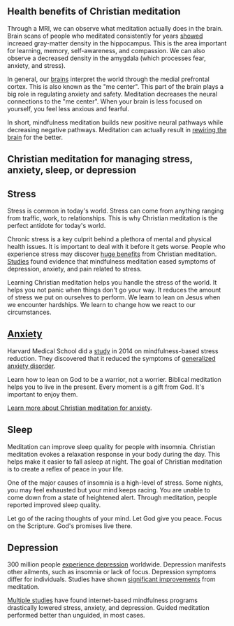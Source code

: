 ## Health benefits of Christian meditation

Through a MRI, we can observe what meditation actually does in the brain. Brain scans of people who meditated consistently for years [showed](https://www.ncbi.nlm.nih.gov/pmc/articles/PMC3184843/) increaed gray-matter density in the hippocampus. This is the area important for learning, memory, self-awareness, and compassion. We can also observe a decreased density in the amygdala (which processes fear, anxiety, and stress).

In general, our [brains](https://www.psychologytoday.com/us/blog/use-your-mind-change-your-brain/201305/is-your-brain-meditation) interpret the world through the medial prefrontal cortex. This is also known as the "me center". This part of the brain plays a big role in regulating anxiety and safety. Meditation decreases the neural connections to the "me center". When your brain is less focused on yourself, you feel less anxious and fearful.

In short, mindfulness meditation builds new positive neural pathways while decreasing negative pathways. Meditation can actually result in [rewiring the brain](https://www.forbes.com/sites/quora/2017/05/15/the-effects-of-meditation-on-the-brain/) for the better.

## Christian meditation for managing stress, anxiety, sleep, or depression

## Stress

Stress is common in today's world. Stress can come from anything ranging from traffic, work, to relationships. This is why Christian meditation is the perfect antidote for today's world.

Chronic stress is a key culprit behind a plethora of mental and physical health issues. It is important to deal with it before it gets worse. People who experience stress may discover [huge benefits](https://www.health.harvard.edu/blog/mindfulness-meditation-may-ease-anxiety-mental-stress-201401086967) from Christian meditation. [Studies](https://jamanetwork.com/journals/jamainternalmedicine/fullarticle/1809754) found evidence that mindfulness meditation eased symptoms of depression, anxiety, and pain related to stress.

Learning Christian meditation helps you handle the stress of the world. It helps you not panic when things don't go your way. It reduces the amount of stress we put on ourselves to perform. We learn to lean on Jesus when we encounter hardships. We learn to change how we react to our circumstances.

## [Anxiety](https://testimon.io/christian-meditation/anxiety)

Harvard Medical School did a [study](https://www.health.harvard.edu/blog/mindfulness-meditation-may-ease-anxiety-mental-stress-201401086967) in 2014 on mindfulness-based stress reduction. They discovered that it reduced the symptoms of [generalized anxiety disorder](https://testimon.io/christian-meditation/anxiety).

Learn how to lean on God to be a warrior, not a worrier. Biblical meditation helps you to live in the present. Every moment is a gift from God. It's important to enjoy them.

[Learn more about Christian meditation for anxiety](https://testimon.io/christian-meditation/anxiety).

## Sleep

Meditation can improve sleep quality for people with insomnia. Christian meditation evokes a relaxation response in your body during the day. This helps make it easier to fall asleep at night. The goal of Christian meditation is to create a reflex of peace in your life.

One of the major causes of insomnia is a high-level of stress. Some nights, you may feel exhausted but your mind keeps racing. You are unable to come down from a state of heightened alert. Through meditation, people reported improved sleep quality.

Let go of the racing thoughts of your mind. Let God give you peace. Focus on the Scripture. God's promises live there.

## Depression

300 million people [experience depression](http://www.who.int/news-room/fact-sheets/detail/depression) worldwide. Depression manifests other ailments, such as insomnia or lack of focus. Depression symptoms differ for individuals. Studies have shown [significant improvements](http://www.apa.org/monitor/2015/03/cover-mindfulness.aspx) from meditation.

[Multiple studies](https://www.ncbi.nlm.nih.gov/pubmed/27111302) have found internet-based mindfulness programs drastically lowered stress, anxiety, and depression. Guided meditation performed better than unguided, in most cases.
